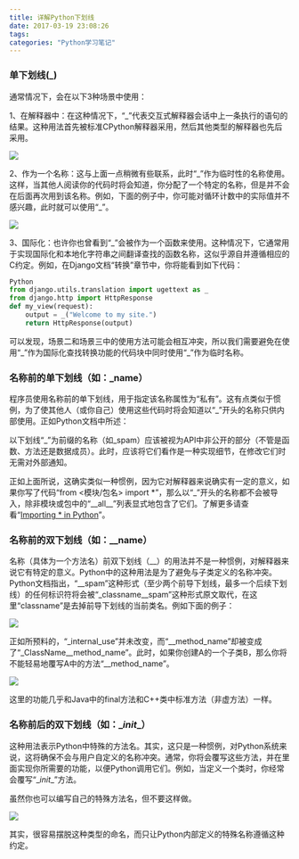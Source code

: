 ```yaml
---
title: 详解Python下划线
date: 2017-03-19 23:08:26
tags:
categories: "Python学习笔记"
---
```



### 单下划线(\_\)

通常情况下，会在以下3种场景中使用：

1、在解释器中：在这种情况下，“\_”代表交互式解释器会话中上一条执行的语句的结果。这种用法首先被标准CPython解释器采用，然后其他类型的解释器也先后采用。

![](/images/categories/python/007/1.png)

2、作为一个名称：这与上面一点稍微有些联系，此时“\_”作为临时性的名称使用。这样，当其他人阅读你的代码时将会知道，你分配了一个特定的名称，但是并不会在后面再次用到该名称。例如，下面的例子中，你可能对循环计数中的实际值并不感兴趣，此时就可以使用“\_”。

![](/images/categories/python/007/2.png)

<!--more-->

3、国际化：也许你也曾看到“\_”会被作为一个函数来使用。这种情况下，它通常用于实现国际化和本地化字符串之间翻译查找的函数名称，这似乎源自并遵循相应的C约定。例如，在Django文档“转换”章节中，你将能看到如下代码：

```python
Python
from django.utils.translation import ugettext as _
from django.http import HttpResponse
def my_view(request):
	output = _("Welcome to my site.")
	return HttpResponse(output)
```

可以发现，场景二和场景三中的使用方法可能会相互冲突，所以我们需要避免在使用“\_”作为国际化查找转换功能的代码块中同时使用“\_”作为临时名称。

### 名称前的单下划线（如：\_name）

程序员使用名称前的单下划线，用于指定该名称属性为“私有”。这有点类似于惯例，为了使其他人（或你自己）使用这些代码时将会知道以“\_”开头的名称只供内部使用。正如Python文档中所述：

以下划线“\_”为前缀的名称（如_spam）应该被视为API中非公开的部分（不管是函数、方法还是数据成员）。此时，应该将它们看作是一种实现细节，在修改它们时无需对外部通知。

正如上面所说，这确实类似一种惯例，因为它对解释器来说确实有一定的意义，如果你写了代码“from <模块/包名> import \*”，那么以“\_”开头的名称都不会被导入，除非模块或包中的“\_\_all\_\_”列表显式地包含了它们。了解更多请查看“[Importing * in Python](http://shahriar.svbtle.com/importing-star-in-python)”。


### 名称前的双下划线（如：\__name）

名称（具体为一个方法名）前双下划线（\__）的用法并不是一种惯例，对解释器来说它有特定的意义。Python中的这种用法是为了避免与子类定义的名称冲突。Python文档指出，“\__spam”这种形式（至少两个前导下划线，最多一个后续下划线）的任何标识符将会被“\_classname\__spam”这种形式原文取代，在这里“classname”是去掉前导下划线的当前类名。例如下面的例子：

![](/images/categories/python/007/3.png)

正如所预料的，“\_internal\_use”并未改变，而“\_\_method_name”却被变成了“\_ClassName__method_name”。此时，如果你创建A的一个子类B，那么你将不能轻易地覆写A中的方法“\__method_name”。

![](/images/categories/python/007/4.png)

这里的功能几乎和Java中的final方法和C++类中标准方法（非虚方法）一样。

### 名称前后的双下划线（如：\__init__）

这种用法表示Python中特殊的方法名。其实，这只是一种惯例，对Python系统来说，这将确保不会与用户自定义的名称冲突。通常，你将会覆写这些方法，并在里面实现你所需要的功能，以便Python调用它们。例如，当定义一个类时，你经常会覆写“\__init__”方法。

虽然你也可以编写自己的特殊方法名，但不要这样做。

![](/images/categories/python/007/5.png)

其实，很容易摆脱这种类型的命名，而只让Python内部定义的特殊名称遵循这种约定。
